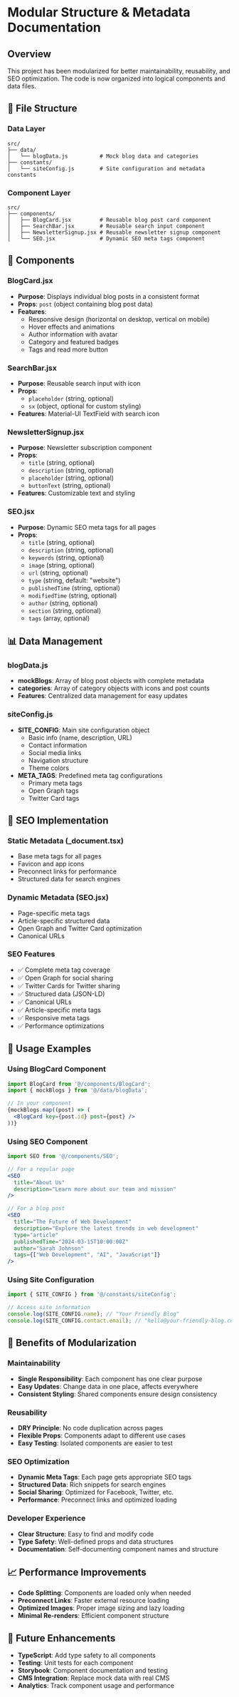 # Modular Structure & Metadata Documentation

## Overview
This project has been modularized for better maintainability, reusability, and SEO optimization. The code is now organized into logical components and data files.

## 📁 File Structure

### Data Layer
```
src/
├── data/
│   └── blogData.js          # Mock blog data and categories
├── constants/
│   └── siteConfig.js        # Site configuration and metadata constants
```

### Component Layer
```
src/
├── components/
│   ├── BlogCard.jsx         # Reusable blog post card component
│   ├── SearchBar.jsx        # Reusable search input component
│   ├── NewsletterSignup.jsx # Reusable newsletter signup component
│   └── SEO.jsx              # Dynamic SEO meta tags component
```

## 🔧 Components

### BlogCard.jsx
- **Purpose**: Displays individual blog posts in a consistent format
- **Props**: `post` (object containing blog post data)
- **Features**: 
  - Responsive design (horizontal on desktop, vertical on mobile)
  - Hover effects and animations
  - Author information with avatar
  - Category and featured badges
  - Tags and read more button

### SearchBar.jsx
- **Purpose**: Reusable search input with icon
- **Props**: 
  - `placeholder` (string, optional)
  - `sx` (object, optional for custom styling)
- **Features**: Material-UI TextField with search icon

### NewsletterSignup.jsx
- **Purpose**: Newsletter subscription component
- **Props**:
  - `title` (string, optional)
  - `description` (string, optional)
  - `placeholder` (string, optional)
  - `buttonText` (string, optional)
- **Features**: Customizable text and styling

### SEO.jsx
- **Purpose**: Dynamic SEO meta tags for all pages
- **Props**:
  - `title` (string, optional)
  - `description` (string, optional)
  - `keywords` (string, optional)
  - `image` (string, optional)
  - `url` (string, optional)
  - `type` (string, default: "website")
  - `publishedTime` (string, optional)
  - `modifiedTime` (string, optional)
  - `author` (string, optional)
  - `section` (string, optional)
  - `tags` (array, optional)

## 📊 Data Management

### blogData.js
- **mockBlogs**: Array of blog post objects with complete metadata
- **categories**: Array of category objects with icons and post counts
- **Features**: Centralized data management for easy updates

### siteConfig.js
- **SITE_CONFIG**: Main site configuration object
  - Basic info (name, description, URL)
  - Contact information
  - Social media links
  - Navigation structure
  - Theme colors
- **META_TAGS**: Predefined meta tag configurations
  - Primary meta tags
  - Open Graph tags
  - Twitter Card tags

## 🎯 SEO Implementation

### Static Metadata (_document.tsx)
- Base meta tags for all pages
- Favicon and app icons
- Preconnect links for performance
- Structured data for search engines

### Dynamic Metadata (SEO.jsx)
- Page-specific meta tags
- Article-specific structured data
- Open Graph and Twitter Card optimization
- Canonical URLs

### SEO Features
- ✅ Complete meta tag coverage
- ✅ Open Graph for social sharing
- ✅ Twitter Cards for Twitter sharing
- ✅ Structured data (JSON-LD)
- ✅ Canonical URLs
- ✅ Article-specific meta tags
- ✅ Responsive meta tags
- ✅ Performance optimizations

## 🚀 Usage Examples

### Using BlogCard Component
```jsx
import BlogCard from '@/components/BlogCard';
import { mockBlogs } from '@/data/blogData';

// In your component
{mockBlogs.map((post) => (
  <BlogCard key={post.id} post={post} />
))}
```

### Using SEO Component
```jsx
import SEO from '@/components/SEO';

// For a regular page
<SEO 
  title="About Us"
  description="Learn more about our team and mission"
/>

// For a blog post
<SEO 
  title="The Future of Web Development"
  description="Explore the latest trends in web development"
  type="article"
  publishedTime="2024-03-15T10:00:00Z"
  author="Sarah Johnson"
  tags={["Web Development", "AI", "JavaScript"]}
/>
```

### Using Site Configuration
```jsx
import { SITE_CONFIG } from '@/constants/siteConfig';

// Access site information
console.log(SITE_CONFIG.name); // "Your Friendly Blog"
console.log(SITE_CONFIG.contact.email); // "hello@your-friendly-blog.com"
```

## 🔄 Benefits of Modularization

### Maintainability
- **Single Responsibility**: Each component has one clear purpose
- **Easy Updates**: Change data in one place, affects everywhere
- **Consistent Styling**: Shared components ensure design consistency

### Reusability
- **DRY Principle**: No code duplication across pages
- **Flexible Props**: Components adapt to different use cases
- **Easy Testing**: Isolated components are easier to test

### SEO Optimization
- **Dynamic Meta Tags**: Each page gets appropriate SEO tags
- **Structured Data**: Rich snippets for search engines
- **Social Sharing**: Optimized for Facebook, Twitter, etc.
- **Performance**: Preconnect links and optimized loading

### Developer Experience
- **Clear Structure**: Easy to find and modify code
- **Type Safety**: Well-defined props and data structures
- **Documentation**: Self-documenting component names and structure

## 📈 Performance Improvements

- **Code Splitting**: Components are loaded only when needed
- **Preconnect Links**: Faster external resource loading
- **Optimized Images**: Proper image sizing and lazy loading
- **Minimal Re-renders**: Efficient component structure

## 🔮 Future Enhancements

- **TypeScript**: Add type safety to all components
- **Testing**: Unit tests for each component
- **Storybook**: Component documentation and testing
- **CMS Integration**: Replace mock data with real CMS
- **Analytics**: Track component usage and performance 